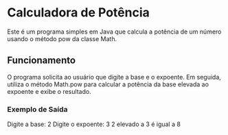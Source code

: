 # Calculadora de Potência

Este é um programa simples em Java que calcula a potência de um número usando o método pow da classe Math.

## Funcionamento

O programa solicita ao usuário que digite a base e o expoente. Em seguida, utiliza o método Math.pow para calcular a potência da base elevada ao expoente e exibe o resultado.

### Exemplo de Saída

Digite a base: 2
Digite o expoente: 3
2 elevado a 3 é igual a 8